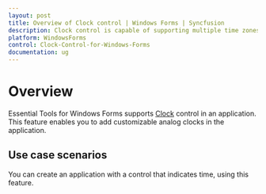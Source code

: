 ```yaml
---
layout: post
title: Overview of Clock control | Windows Forms | Syncfusion
description: Clock control is capable of supporting multiple time zones.
platform: WindowsForms
control: Clock-Control-for-Windows-Forms
documentation: ug
---
```


# Overview

Essential Tools for Windows Forms supports [Clock](https://help.syncfusion.com/cr/windowsforms/Syncfusion.Tools.Windows~Syncfusion.Windows.Forms.Tools.Clock.html) control in an application. This feature enables you to add customizable analog clocks in the application.

## Use case scenarios

You can create an application with a control that indicates time, using this feature.

